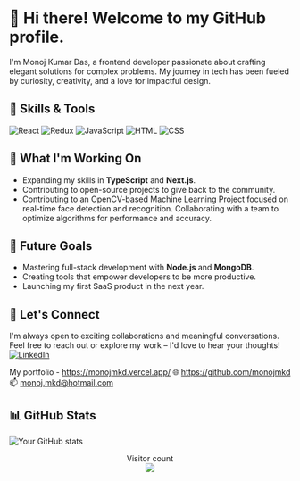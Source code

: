 # 👋 Hi there! Welcome to my GitHub profile.

I'm Monoj Kumar Das, a frontend developer passionate about crafting elegant solutions for complex problems. My journey in tech has been fueled by curiosity, creativity, and a love for impactful design.

## 🚀 Skills & Tools
![React](https://img.shields.io/badge/-React-61DAFB?logo=react&logoColor=white&style=flat-square)
![Redux](https://img.shields.io/badge/-Redux-764ABC?logo=redux&logoColor=white&style=flat-square)
![JavaScript](https://img.shields.io/badge/-JavaScript-F7DF1E?logo=javascript&logoColor=black&style=flat-square)
![HTML](https://img.shields.io/badge/-HTML-E34F26?logo=html5&logoColor=white&style=flat-square)
![CSS](https://img.shields.io/badge/-CSS-1572B6?logo=css3&logoColor=white&style=flat-square)

## 🌱 What I'm Working On
- Expanding my skills in **TypeScript** and **Next.js**.
- Contributing to open-source projects to give back to the community.  
- Contributing to an OpenCV-based Machine Learning Project focused on real-time face detection and recognition. Collaborating with a team to optimize algorithms for performance and accuracy.

## 🔭 Future Goals
- Mastering full-stack development with **Node.js** and **MongoDB**.  
- Creating tools that empower developers to be more productive.  
- Launching my first SaaS product in the next year.

## 🌟 Let's Connect
I'm always open to exciting collaborations and meaningful conversations.  
Feel free to reach out or explore my work – I'd love to hear your thoughts!  
[![LinkedIn](https://img.shields.io/badge/-LinkedIn-blue?style=flat-square&logo=linkedin&logoColor=white)](https://www.linkedin.com/in/monoj-kumar-das-019340a9/)

My portfolio - https://monojmkd.vercel.app/
🌐 https://github.com/monojmkd
📫 monoj.mkd@hotmail.com

## 📊 GitHub Stats
![Your GitHub stats](https://github-readme-stats.vercel.app/api?username=monojmkd&show_icons=true&theme=radical)

<p align="center"> 
  Visitor count<br>
  <img src="https://profile-counter.glitch.me/monojmkd/count.svg" />
</p>
